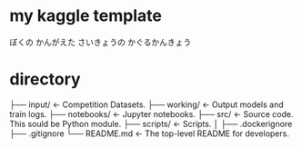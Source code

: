 # my kaggle template
ぼくの かんがえた さいきょうの かぐるかんきょう

# directory
├── input/              <- Competition Datasets.
├── working/            <- Output models and train logs.
├── notebooks/          <- Jupyter notebooks.
├── src/                <- Source code. This sould be Python module.
├── scripts/            <- Scripts.
│
├── .dockerignore
├── .gitignore
└── README.md           <- The top-level README for developers.

